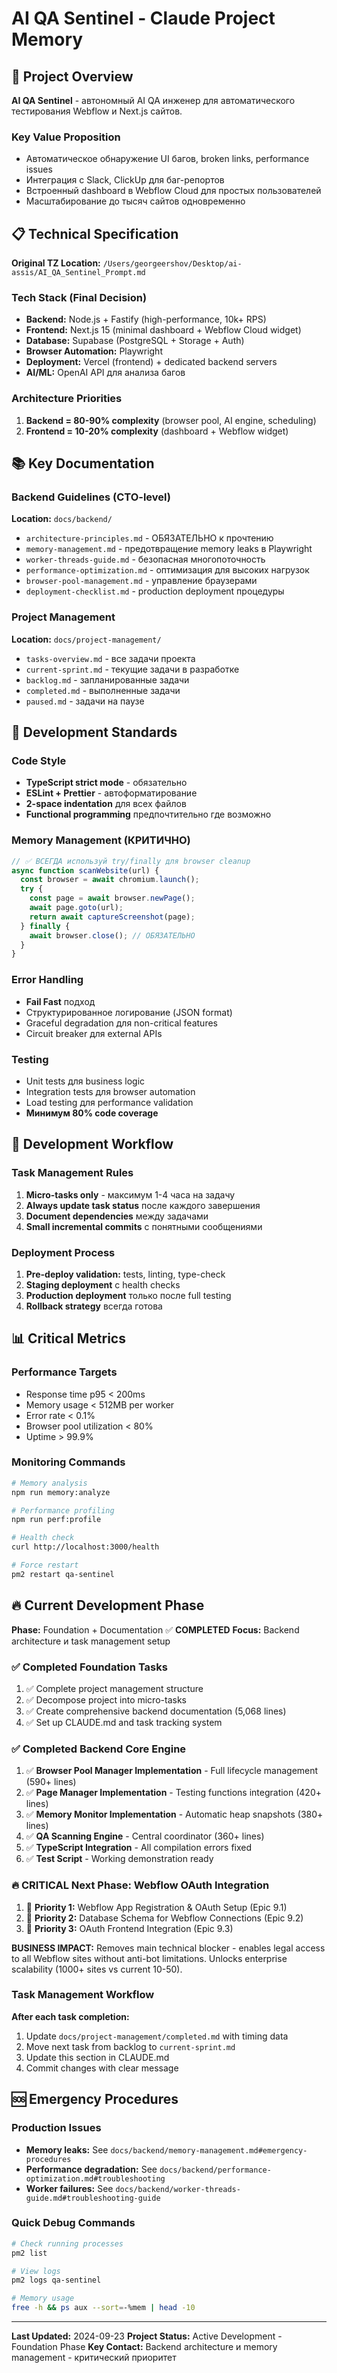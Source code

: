 # AI QA Sentinel - Claude Project Memory

## 🎯 Project Overview

**AI QA Sentinel** - автономный AI QA инженер для автоматического тестирования Webflow и Next.js сайтов.

### Key Value Proposition
- Автоматическое обнаружение UI багов, broken links, performance issues
- Интеграция с Slack, ClickUp для баг-репортов
- Встроенный dashboard в Webflow Cloud для простых пользователей
- Масштабирование до тысяч сайтов одновременно

## 📋 Technical Specification

**Original TZ Location:** `/Users/georgeershov/Desktop/ai-assis/AI_QA_Sentinel_Prompt.md`

### Tech Stack (Final Decision)
- **Backend:** Node.js + Fastify (high-performance, 10k+ RPS)
- **Frontend:** Next.js 15 (minimal dashboard + Webflow Cloud widget)
- **Database:** Supabase (PostgreSQL + Storage + Auth)
- **Browser Automation:** Playwright
- **Deployment:** Vercel (frontend) + dedicated backend servers
- **AI/ML:** OpenAI API для анализа багов

### Architecture Priorities
1. **Backend = 80-90% complexity** (browser pool, AI engine, scheduling)
2. **Frontend = 10-20% complexity** (dashboard + Webflow widget)

## 📚 Key Documentation

### Backend Guidelines (CTO-level)
**Location:** `docs/backend/`
- `architecture-principles.md` - ОБЯЗАТЕЛЬНО к прочтению
- `memory-management.md` - предотвращение memory leaks в Playwright
- `worker-threads-guide.md` - безопасная многопоточность
- `performance-optimization.md` - оптимизация для высоких нагрузок
- `browser-pool-management.md` - управление браузерами
- `deployment-checklist.md` - production deployment процедуры

### Project Management
**Location:** `docs/project-management/`
- `tasks-overview.md` - все задачи проекта
- `current-sprint.md` - текущие задачи в разработке
- `backlog.md` - запланированные задачи
- `completed.md` - выполненные задачи
- `paused.md` - задачи на паузе

## 🔧 Development Standards

### Code Style
- **TypeScript strict mode** - обязательно
- **ESLint + Prettier** - автоформатирование
- **2-space indentation** для всех файлов
- **Functional programming** предпочтительно где возможно

### Memory Management (КРИТИЧНО)
```javascript
// ✅ ВСЕГДА используй try/finally для browser cleanup
async function scanWebsite(url) {
  const browser = await chromium.launch();
  try {
    const page = await browser.newPage();
    await page.goto(url);
    return await captureScreenshot(page);
  } finally {
    await browser.close(); // ОБЯЗАТЕЛЬНО
  }
}
```

### Error Handling
- **Fail Fast** подход
- Структурированное логирование (JSON format)
- Graceful degradation для non-critical features
- Circuit breaker для external APIs

### Testing
- Unit tests для business logic
- Integration tests для browser automation
- Load testing для performance validation
- **Минимум 80% code coverage**

## 🚀 Development Workflow

### Task Management Rules
1. **Micro-tasks only** - максимум 1-4 часа на задачу
2. **Always update task status** после каждого завершения
3. **Document dependencies** между задачами
4. **Small incremental commits** с понятными сообщениями

### Deployment Process
1. **Pre-deploy validation:** tests, linting, type-check
2. **Staging deployment** с health checks
3. **Production deployment** только после full testing
4. **Rollback strategy** всегда готова

## 📊 Critical Metrics

### Performance Targets
- Response time p95 < 200ms
- Memory usage < 512MB per worker
- Error rate < 0.1%
- Browser pool utilization < 80%
- Uptime > 99.9%

### Monitoring Commands
```bash
# Memory analysis
npm run memory:analyze

# Performance profiling
npm run perf:profile

# Health check
curl http://localhost:3000/health

# Force restart
pm2 restart qa-sentinel
```

## 🔥 Current Development Phase

**Phase:** Foundation + Documentation ✅ **COMPLETED**
**Focus:** Backend architecture и task management setup

### ✅ Completed Foundation Tasks
1. ✅ Complete project management structure
2. ✅ Decompose project into micro-tasks
3. ✅ Create comprehensive backend documentation (5,068 lines)
4. ✅ Set up CLAUDE.md and task tracking system

### ✅ Completed Backend Core Engine
1. ✅ **Browser Pool Manager Implementation** - Full lifecycle management (590+ lines)
2. ✅ **Page Manager Implementation** - Testing functions integration (420+ lines)
3. ✅ **Memory Monitor Implementation** - Automatic heap snapshots (380+ lines)
4. ✅ **QA Scanning Engine** - Central coordinator (360+ lines)
5. ✅ **TypeScript Integration** - All compilation errors fixed
6. ✅ **Test Script** - Working demonstration ready

### 🔥 CRITICAL Next Phase: Webflow OAuth Integration
1. 🎯 **Priority 1:** Webflow App Registration & OAuth Setup (Epic 9.1)
2. 🎯 **Priority 2:** Database Schema for Webflow Connections (Epic 9.2)
3. 🎯 **Priority 3:** OAuth Frontend Integration (Epic 9.3)

**BUSINESS IMPACT:** Removes main technical blocker - enables legal access to all Webflow sites without anti-bot limitations. Unlocks enterprise scalability (1000+ sites vs current 10-50).

### Task Management Workflow
**After each task completion:**
1. Update `docs/project-management/completed.md` with timing data
2. Move next task from backlog to `current-sprint.md`
3. Update this section in CLAUDE.md
4. Commit changes with clear message

## 🆘 Emergency Procedures

### Production Issues
- **Memory leaks:** See `docs/backend/memory-management.md#emergency-procedures`
- **Performance degradation:** See `docs/backend/performance-optimization.md#troubleshooting`
- **Worker failures:** See `docs/backend/worker-threads-guide.md#troubleshooting-guide`

### Quick Debug Commands
```bash
# Check running processes
pm2 list

# View logs
pm2 logs qa-sentinel

# Memory usage
free -h && ps aux --sort=-%mem | head -10
```

---

**Last Updated:** 2024-09-23
**Project Status:** Active Development - Foundation Phase
**Key Contact:** Backend architecture и memory management - критический приоритет